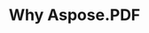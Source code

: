 ---
title: Why Aspose.PDF
linktitle: Why Aspose.PDF
type: docs
weight: 10
url: id/cpp/why-aspose-pdf/
description: Di bagian berikut menjelaskan mengapa pengguna memilih Aspose.PDF untuk C++ untuk bekerja dengan dokumen.
lastmod: "2024-03-05"
sitemap:
    changefreq: "weekly"
    priority: 0.7
---